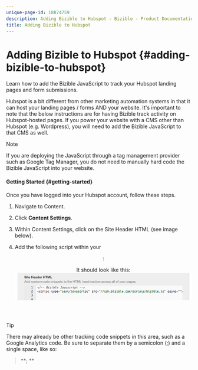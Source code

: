 ```yaml
---
unique-page-id: 18874759
description: Adding Bizible to Hubspot - Bizible - Product Documentation
title: Adding Bizible to Hubspot
---
```


# Adding Bizible to Hubspot {#adding-bizible-to-hubspot}

Learn how to add the Bizible JavaScript to track your Hubspot landing pages and form submissions.

Hubspot is a bit different from other marketing automation systems in that it can host your landing pages / forms AND your website. It's important to note that the below instructions are for having Bizible track activity on Hubspot-hosted pages. If you power your website with a CMS other than Hubspot (e.g. Wordpress), you will need to add the Bizible JavaScript to that CMS as well.

>[!NOTE]
>
>If you are deploying the JavaScript through a tag management provider such as Google Tag Manager, you do not need to manually hard code the Bizible JavaScript into your website.

#### Getting Started {#getting-started}

Once you have logged into your Hubspot account, follow these steps.

1. Navigate to Content.
1. Click **Content Settings**.
1. Within Content Settings, click on the Site Header HTML (see image below).
1. Add the following script within your <header>:

   *<script type="text/javascript" src="//cdn.bizible.com/scripts/bizible.js" async=""></script>*

   It should look like this:  
   ![](assets/1-4.png)

>[!TIP]
>
>There may already be other tracking code snippets in this area, such as a Google Analytics code. Be sure to separate them by a semicolon (;) and a single space, like so:  
  
><script type="text/javascript" src="//cdn.bizible.com/scripts/bizible.js" async=""></script>**; **<script async="true" type="someothercode" src="someotherfile.js" ></script>

